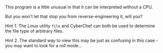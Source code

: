 This program is a little unusual in that it can be interpreted without a CPU.

But you won't let that stop you from reverse-engineering it, will you?

Hint 1. The Linux utility `file` and CyberChef can both be used to determine the file type of arbitrary files.

Hint 2. The standard way to view this may be just as confusing in this case - you may want to look for a _roll_ mode...
